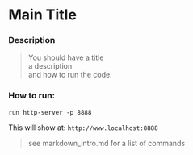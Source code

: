 # Main Title

### Description
> You should have a title  
> a description  
> and how to run the code.  


### How to run:
```
run http-server -p 8888
```
This will show at:
`http://www.localhost:8888`

> see markdown_intro.md for a list of commands